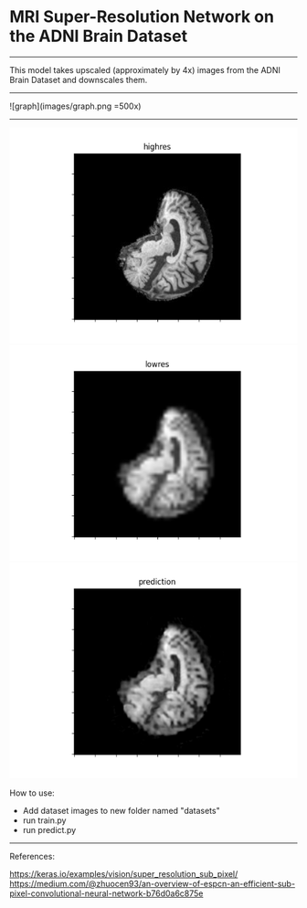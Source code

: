 # MRI Super-Resolution Network on the ADNI Brain Dataset
***
This model takes upscaled (approximately by 4x) images from the ADNI Brain Dataset and downscales them.
***




![graph](images/graph.png =500x)
***

![highres](images/0-highres.png)
![lowres](images/0-lowres.png)
![prediction](images/0-prediction.png)


How to use:
- Add dataset images to new folder named "datasets"
- run train.py
- run predict.py



***
References:

https://keras.io/examples/vision/super_resolution_sub_pixel/
https://medium.com/@zhuocen93/an-overview-of-espcn-an-efficient-sub-pixel-convolutional-neural-network-b76d0a6c875e
